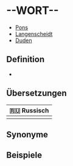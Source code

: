 # --WORT--

- [Pons](https://de.pons.com/übersetzung/deutsch-als-fremdsprache/--WORT--)
- [Langenscheidt](https://de.langenscheidt.com/fremdwoerterbuch/search?term=--WORT--)
- [Duden](https://www.duden.de/rechtschreibung/--WORT--)

## Definition

-

## Übersetzungen

| 🇷🇺 Russisch |
| ----------- |
|             |

## Synonyme

## Beispiele

